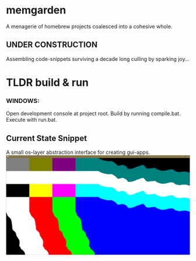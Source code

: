 # memgarden
A menagerie of homebrew projects coalesced into a cohesive whole.

## UNDER CONSTRUCTION
Assembling code-snippets surviving a decade long culling by sparking joy...

# TLDR build & run
### WINDOWS:
Open development console at project root.
Build by running compile.bat.
Execute with run.bat.

## Current State Snippet
A small os-layer abstraction interface for creating gui-apps.
![Screenshot of wavy window scaling causing repeated patterns of image edges on added area.](phase0.png)